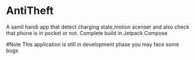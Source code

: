 # AntiTheft

A samll handi app that detect charging state,motion scenser and also check that phone is in pocket or not. Complete build in Jetpack Compose

#Note 
This application is still in development phase you may face some bugs
 
